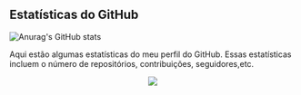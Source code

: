 <!-- Inclua o título ou uma descrição para as estatísticas -->
## Estatísticas do GitHub
<!-- Substitua "Crislaine-Doria" pelo seu nome de usuário do GitHub -->
![Anurag's GitHub stats](https://github-readme-stats.vercel.app/api?username=Crislaine-Doria&show_icons=true&theme=radical&include_all_commits=true)
<!-- Adicione uma breve descrição ou informações adicionais -->
Aqui estão algumas estatísticas do meu perfil do GitHub. Essas estatísticas incluem o número de repositórios, contribuições, seguidores,etc.
<!-- Adicione uma breve descrição ou informações adicionais -->
<p align="center">
  <a href="https://skillicons.dev">
    <img src="https://skillicons.dev/icons?i=git,mysql,dart,flutter" />
  </a>
</p>
